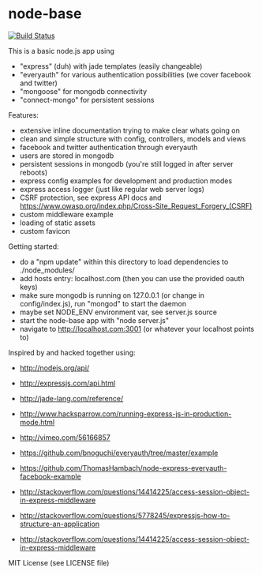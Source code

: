 node-base
=========

[![Build Status](https://travis-ci.org/rocco/node-base.png?branch=emailauth)](https://travis-ci.org/rocco/node-base)

This is a basic node.js app using

- "express" (duh) with jade templates (easily changeable)
- "everyauth" for various authentication possibilities (we cover facebook and twitter)
- "mongoose" for mongodb connectivity
- "connect-mongo" for persistent sessions

Features:

- extensive inline documentation trying to make clear whats going on
- clean and simple structure with config, controllers, models and views
- facebook and twitter authentication through everyauth
- users are stored in mongodb
- persistent sessions in mongodb (you're still logged in after server reboots)
- express config examples for development and production modes
- express access logger (just like regular web server logs)
- CSRF protection, see express API docs and https://www.owasp.org/index.php/Cross-Site_Request_Forgery_(CSRF)
- custom middleware example
- loading of static assets
- custom favicon

Getting started:

- do a "npm update" within this directory to load dependencies to ./node_modules/
- add hosts entry: localhost.com (then you can use the provided oauth keys)
- make sure mongodb is running on 127.0.0.1 (or change in config/index.js), run "mongod" to start the daemon
- maybe set NODE_ENV environment var, see server.js source
- start the node-base app with "node server.js"
- navigate to http://localhost.com:3001 (or whatever your localhost points to)

Inspired by and hacked together using:

- http://nodejs.org/api/
- http://expressjs.com/api.html
- http://jade-lang.com/reference/

- http://www.hacksparrow.com/running-express-js-in-production-mode.html
- http://vimeo.com/56166857

- https://github.com/bnoguchi/everyauth/tree/master/example
- https://github.com/ThomasHambach/node-express-everyauth-facebook-example

- http://stackoverflow.com/questions/14414225/access-session-object-in-express-middleware
- http://stackoverflow.com/questions/5778245/expressjs-how-to-structure-an-application
- http://stackoverflow.com/questions/14414225/access-session-object-in-express-middleware

MIT License (see LICENSE file)
